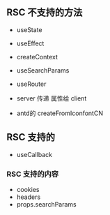 ## RSC 不支持的方法
- useState
- useEffect
- createContext


- useSearchParams
- useRouter

- server 传递 属性给 client
- antd的 createFromIconfontCN

## RSC 支持的
- useCallback


### RSC 支持的内容
- cookies
- headers
- props.searchParams